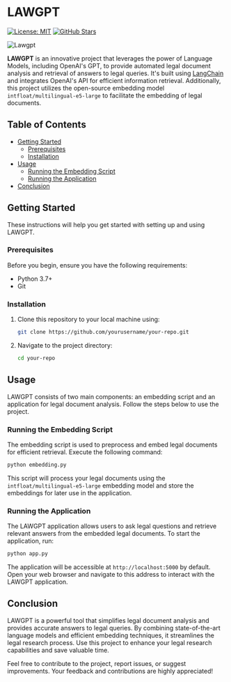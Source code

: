 # LAWGPT

[![License: MIT](https://img.shields.io/badge/License-MIT-blue.svg)](https://opensource.org/licenses/MIT)
[![GitHub Stars](https://img.shields.io/github/stars/Sameeruddinmd8/LawGPT.svg)](https://github.com/Sameeruddinmd8/LawGPT/stargazers)

![Lawgpt](https://github.com/Sameeruddin8/LawGPT/assets/102674044/0fe192b9-8723-4620-943b-39dbf9c87757)


**LAWGPT** is an innovative project that leverages the power of Language Models, including OpenAI's GPT, to provide automated legal document analysis and retrieval of answers to legal queries. It's built using [LangChain](https://langchain.org/) and integrates OpenAI's API for efficient information retrieval. Additionally, this project utilizes the open-source embedding model `intfloat/multilingual-e5-large` to facilitate the embedding of legal documents.



## Table of Contents

- [Getting Started](#getting-started)
  - [Prerequisites](#prerequisites)
  - [Installation](#installation)
- [Usage](#usage)
  - [Running the Embedding Script](#running-the-embedding-script)
  - [Running the Application](#running-the-application)
- [Conclusion](#conclusion)

## Getting Started

These instructions will help you get started with setting up and using LAWGPT.

### Prerequisites

Before you begin, ensure you have the following requirements:

- Python 3.7+
- Git

### Installation

1. Clone this repository to your local machine using:

   ```bash
   git clone https://github.com/yourusername/your-repo.git
   ```

2. Navigate to the project directory:

   ```bash
   cd your-repo
   ```

## Usage

LAWGPT consists of two main components: an embedding script and an application for legal document analysis. Follow the steps below to use the project.

### Running the Embedding Script

The embedding script is used to preprocess and embed legal documents for efficient retrieval. Execute the following command:

```bash
python embedding.py
```

This script will process your legal documents using the `intfloat/multilingual-e5-large` embedding model and store the embeddings for later use in the application.

### Running the Application

The LAWGPT application allows users to ask legal questions and retrieve relevant answers from the embedded legal documents. To start the application, run:

```bash
python app.py
```

The application will be accessible at `http://localhost:5000` by default. Open your web browser and navigate to this address to interact with the LAWGPT application.

## Conclusion

LAWGPT is a powerful tool that simplifies legal document analysis and provides accurate answers to legal queries. By combining state-of-the-art language models and efficient embedding techniques, it streamlines the legal research process. Use this project to enhance your legal research capabilities and save valuable time.

Feel free to contribute to the project, report issues, or suggest improvements. Your feedback and contributions are highly appreciated!
